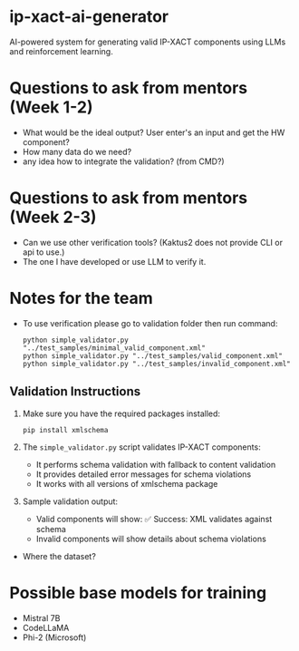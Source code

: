 # ip-xact-ai-generator
AI-powered system for generating valid IP-XACT components using LLMs and reinforcement learning.

# Questions to ask from mentors (Week 1-2)
- What would be the ideal output? User enter's an input and get the HW component?
- How many data do we need?
- any idea how to integrate the validation? (from CMD?)
# Questions to ask from mentors (Week 2-3)
- Can we use other verification tools? (Kaktus2 does not provide CLI or api to use.)
- The one I have developed or use LLM to verify it.

# Notes for the team
- To use verification please go to validation folder then run command:
  ```
  python simple_validator.py "../test_samples/minimal_valid_component.xml"
  python simple_validator.py "../test_samples/valid_component.xml"
  python simple_validator.py "../test_samples/invalid_component.xml"
  ```

## Validation Instructions
1. Make sure you have the required packages installed:
   ```
   pip install xmlschema
   ```

2. The `simple_validator.py` script validates IP-XACT components:
   - It performs schema validation with fallback to content validation
   - It provides detailed error messages for schema violations
   - It works with all versions of xmlschema package

3. Sample validation output:
   - Valid components will show: ✅ Success: XML validates against schema
   - Invalid components will show details about schema violations
- Where the dataset?

# Possible base models for training
- Mistral 7B
- CodeLLaMA
- Phi-2 (Microsoft)

